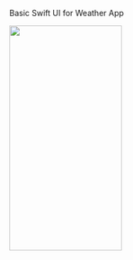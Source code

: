 Basic Swift UI for Weather App

<img src="[https://camo.githubusercontent.com/...](https://github.com/HijbullahMahmud/SwiftUI-Weather-App/assets/21258853/e6e35789-1c0a-4387-8b4e-e7dd9150853c)" data-canonical-src="https://gyazo.com/eb5c5741b6a9a16c692170a41a49c858.png" width="200" height="400" />
